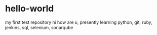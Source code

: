 # hello-world
my first test repository
hi how are u, presently learning
python, git, ruby, jenkins, sql, selenium, sonarqube
